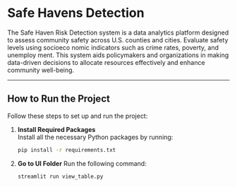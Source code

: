 # Safe Havens Detection

 The Safe Haven Risk Detection system is a data analytics
 platform designed to assess community safety across U.S.
 counties and cities. Evaluate safety levels using socioeco
nomic indicators such as crime rates, poverty, and unemploy
ment. This system aids policymakers and organizations in
 making data-driven decisions to allocate resources effectively
 and enhance community well-being.

---

## How to Run the Project

Follow these steps to set up and run the project:

1. **Install Required Packages**  
   Install all the necessary Python packages by running:
   ```bash
   pip install -r requirements.txt

2. **Go to UI Folder**
   Run the following command:
   ```bash
   streamlit run view_table.py


